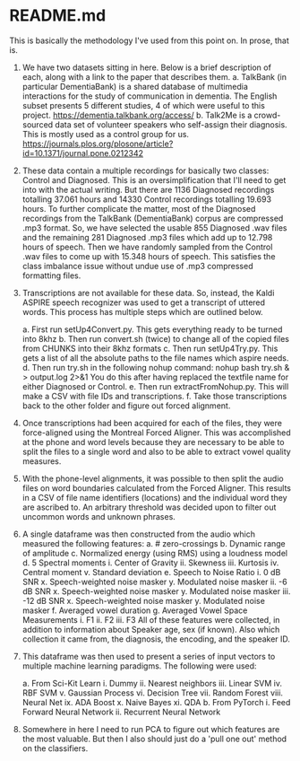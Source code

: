 # README.md

This is basically the methodology I've used from this point on. In prose, that is. 

1. We have two datasets sitting in here. Below is a brief description of each, along with a link to the paper that describes them. 
	a. TalkBank (in particular DementiaBank) is a shared database of multimedia interactions for the study of communication in dementia. The English subset presents 5 different studies, 4 of which were useful to this project. 
		https://dementia.talkbank.org/access/
	b. Talk2Me is a crowd-sourced data set of volunteer speakers who self-assign their diagnosis. This is mostly used as a control group for us. 
		https://journals.plos.org/plosone/article?id=10.1371/journal.pone.0212342

2. These data contain a multiple recordings for basically two classes: Control and Diagnosed. This is an oversimplification that I'll need to get into with the actual writing. But there are 1136 Diagnosed recordings totalling 37.061 hours and 14330 Control recordings totalling 19.693 hours. To further complicate the matter, most of the Diagnosed recordings from the TalkBank (DementiaBank) corpus are compressed .mp3 format. So, we have selected the usable 855 Diagnosed .wav files and the remaining 281 Diagnosed .mp3 files which add up to 12.798 hours of speech. Then we have randomly sampled from the Control .wav files to come up with 15.348 hours of speech. This satisfies the class imbalance issue without undue use of .mp3 compressed formatting files. 

3. Transcriptions are not available for these data. So, instead, the Kaldi ASPIRE speech recognizer was used to get a transcript of uttered words. This process has multiple steps which are outlined below. 

	a. First run setUp4Convert.py. This gets everything ready to be turned into 8khz
	b. Then run convert.sh (twice) to change all of the copied files from CHUNKS into their 8khz formats
	c. Then run setUp4Try.py. This gets a list of all the absolute paths to the file names which aspire needs.
	d. Then run try.sh in the following nohup command:
        nohup bash try.sh & > output.log 2>&1
   You do this after having replaced the textfile name for either Diagnosed or Control.
	e. Then run extractFromNohup.py. This will make a CSV with file IDs and transcriptions.
	f. Take those transcriptions back to the other folder and figure out forced alignment.

4. Once transcriptions had been acquired for each of the files, they were force-aligned using the Montreal Forced Aligner. This was accomplished at the phone and word levels because they are necessary to be able to split the files to a single word and also to be able to extract vowel quality measures. 

5. With the phone-level alignments, it was possible to then split the audio files on word boundaries calculated from the Forced Aligner. This results in a CSV of file name identifiers (locations) and the individual word they are ascribed to. An arbitrary threshold was decided upon to filter out uncommon words and unknown phrases. 

6. A single dataframe was then constructed from the audio which measured the following features: 
	a. # zero-crossings
	b. Dynamic range of amplitude
	c. Normalized energy (using RMS) using a loudness model
	d. 5 Spectral moments
		i. Center of Gravity
		ii. Skewness
		iii. Kurtosis
		iv. Central moment
		v. Standard deviation
	e. Speech to Noise Ratio
		i. 0 dB SNR
			x. Speech-weighted noise masker
			y. Modulated noise masker
		ii. -6 dB SNR
			x. Speech-weighted noise masker
			y. Modulated noise masker
		iii. -12 dB SNR
			x. Speech-weighted noise masker
			y. Modulated noise masker
	f. Averaged vowel duration
	g. Averaged Vowel Space Measurements
		i. F1
		ii. F2
		iii. F3
	All of these features were collected, in addition to information about Speaker age, sex (if known). Also which collection it came from, the diagnosis, the encoding, and the speaker ID. 

7. This dataframe was then used to present a series of input vectors to multiple machine learning paradigms. The following were used: 

	a. From Sci-Kit Learn
		i. Dummy
		ii. Nearest neighbors
		iii. Linear SVM
		iv. RBF SVM
		v. Gaussian Process
		vi. Decision Tree
		vii. Random Forest
		viii. Neural Net
		ix. ADA Boost
		x. Naive Bayes
		xi. QDA
	b. From PyTorch
		i. Feed Forward Neural Network
		ii. Recurrent Neural Network

8. Somewhere in here I need to run PCA to figure out which features are the most valuable. But then I also should just do a 'pull one out' method on the classifiers. 
